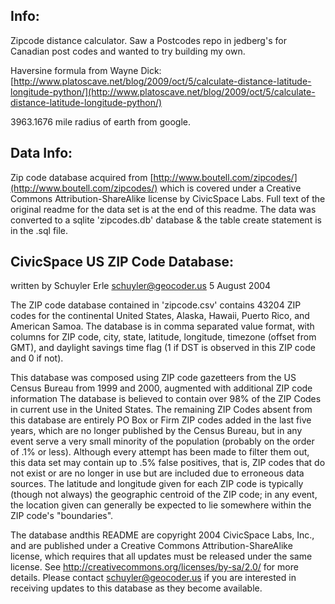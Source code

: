 Info:
---------------------
Zipcode distance calculator. Saw a Postcodes repo in jedberg's for Canadian post codes and wanted to try building my own.

Haversine formula from Wayne Dick:
[http://www.platoscave.net/blog/2009/oct/5/calculate-distance-latitude-longitude-python/](http://www.platoscave.net/blog/2009/oct/5/calculate-distance-latitude-longitude-python/)

3963.1676 mile radius of earth from google.

Data Info:
---------------------
Zip code database acquired from [http://www.boutell.com/zipcodes/](http://www.boutell.com/zipcodes/) which is covered under a Creative Commons Attribution-ShareAlike license by CivicSpace Labs. Full text of the original readme for the data set is at the end of this readme. The data was converted to a sqlite 'zipcodes.db' database & the table create statement is in the .sql file.


CivicSpace US ZIP Code Database:
---------------------
 written by Schuyler Erle <schuyler@geocoder.us>
 5 August 2004 

 The ZIP code database contained in 'zipcode.csv' contains 43204 ZIP codes for the continental United States, Alaska, Hawaii, Puerto Rico, and American Samoa. The database is in comma separated value format, with columns for ZIP code, city, state, latitude, longitude, timezone (offset from GMT), and daylight savings time flag (1 if DST is observed in this ZIP code and 0 if not). 

 This database was composed using ZIP code gazetteers from the US Census Bureau from 1999 and 2000, augmented with additional ZIP code information The database is believed to contain over 98% of the ZIP Codes in current use in the United States. The remaining ZIP Codes absent from this database are entirely PO Box or Firm ZIP codes added in the last five years, which are no longer published by the Census Bureau, but in any event serve a very small minority of the population (probably on the order of .1% or less). Although every attempt has been made to filter them out, this data set may contain up to .5% false positives, that is, ZIP codes that do not exist or are no longer in use but are included due to erroneous data sources. The latitude and longitude given for each ZIP code is typically (though not always) the geographic centroid of the ZIP code; in any event, the location given can generally be expected to lie somewhere within the ZIP code's "boundaries". 

 The database andthis README are copyright 2004 CivicSpace Labs, Inc., and are published under a Creative Commons Attribution-ShareAlike license, which requires that all updates must be released under the same license. See http://creativecommons.org/licenses/by-sa/2.0/ for more details. Please contact schuyler@geocoder.us if you are interested in receiving updates to this database as they become available.
